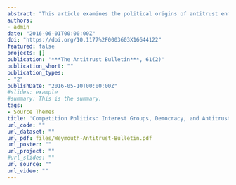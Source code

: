 ```yaml
---
abstract: "This article examines the political origins of antitrust enforcement in developing countries. I consider how the organization and political influence of business affects governments’ commitments to competition policy institutions. The analysis predicts cross-class coalitions with contending regulatory preferences. An alliance of incumbent producers and affiliated labor groups (“insiders”) opposes competition policies that threaten its existing rents. A procompetition coalition of consumers, unorganized workers, and small businesses (“outsiders”) favors the price and employment effects of effective antitrust enforcement. I argue that governments’ commitments to competition policy reflect the congruence of interests among economic insiders and the strength of democratic institutions. I examine the argument using a new dataset measuring the timing of competition policy reforms, as well as governments’ commitments to the effectiveness of the competition policy authority. The empirical analysis indicates that democracies are more likely to pursue competition policy reforms. I also find that organized insiders are associated with a slower reform process and with less effective competition agencies."
authors:
- admin
date: "2016-06-01T00:00:00Z"
doi: "https://doi.org/10.1177%2F0003603X16644122"
featured: false
projects: []
publication: '***The Antitrust Bulletin***, 61(2)'
publication_short: ""
publication_types:
- "2"
publishDate: "2016-05-10T00:00:00Z"
#slides: example
#summary: This is the summary.
tags:
- Source Themes
title: 'Competition Politics: Interest Groups, Democracy, and Antitrust Reform in Developing Countries'
url_code: ""
url_dataset: ""
url_pdf: files/Weymouth-Antitrust-Bulletin.pdf
url_poster: ""
url_project: ""
#url_slides: ""
url_source: ""
url_video: ""
---
```

